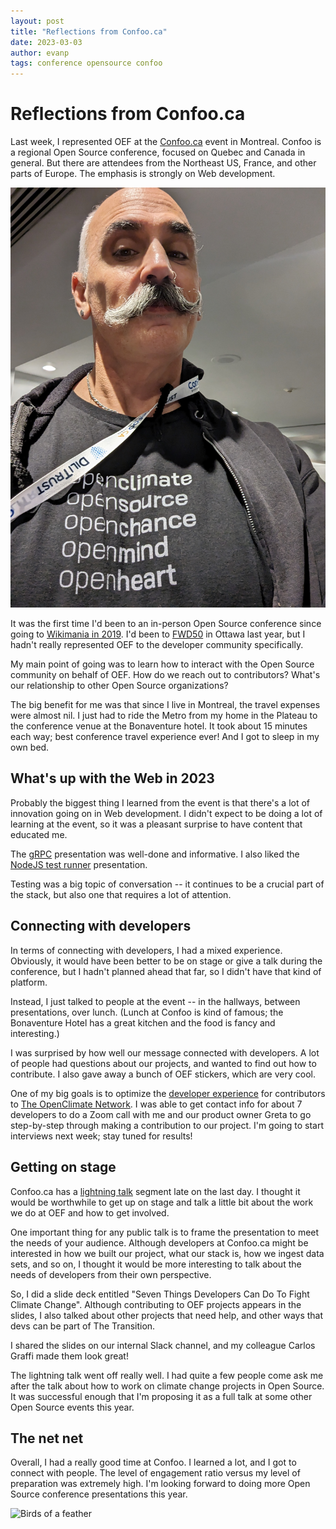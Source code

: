 ```yaml
---
layout: post
title: "Reflections from Confoo.ca"
date: 2023-03-03
author: evanp
tags: conference opensource confoo
---
```


# Reflections from Confoo.ca

Last week, I represented OEF at the [Confoo.ca](https://confoo.ca/) event in Montreal. Confoo is a regional Open Source conference, focused on Quebec and Canada in general. But there are attendees from the Northeast US, France, and other parts of Europe. The emphasis is strongly on Web development.

![Evan at Confoo](/assets/img/evan-at-confoo.jpg)

It was the first time I'd been to an in-person Open Source conference since going to [Wikimania in 2019](https://wikimania.wikimedia.org/wiki/2019:Program). I'd been to [FWD50](https://fwd50.ca/) in Ottawa last year, but I hadn't really represented OEF to the developer community specifically.

My main point of going was to learn how to interact with the Open Source community on behalf of OEF. How do we reach out to contributors? What's our relationship to other Open Source organizations?

The big benefit for me was that since I live in Montreal, the travel expenses were almost nil. I just had to ride the Metro from my home in the Plateau to the conference venue at the Bonaventure hotel. It took about 15 minutes each way; best conference travel experience ever! And I got to sleep in my own bed.

## What's up with the Web in 2023

Probably the biggest thing I learned from the event is that there's a lot of innovation going on in Web development. I didn't expect to be doing a lot of learning at the event, so it was a pleasant surprise to have content that educated me.

The [gRPC](https://confoo.ca/en/2023/session/creating-apis-on-steroids-with-grpc) presentation was well-done and informative. I also liked the [NodeJS test runner](https://confoo.ca/en/2023/session/learn-about-node-s-new-built-in-test-runner) presentation.

Testing was a big topic of conversation -- it continues to be a crucial part of the stack, but also one that requires a lot of attention.

## Connecting with developers

In terms of connecting with developers, I had a mixed experience. Obviously, it would have been better to be on stage or give a talk during the conference, but I hadn't planned ahead that far, so I didn't have that kind of platform.

Instead, I just talked to people at the event -- in the hallways, between presentations, over lunch. (Lunch at Confoo is kind of famous; the Bonaventure Hotel has a great kitchen and the food is fancy and interesting.)

I was surprised by how well our message connected with developers. A lot of people had questions about our projects, and wanted to find out how to contribute. I also gave away a bunch of OEF stickers, which are very cool.

One of my big goals is to optimize the [developer experience](https://microsoft.github.io/code-with-engineering-playbook/developer-experience/) for contributors to [The OpenClimate Network](https://openclimate.network/). I was able to get contact info for about 7 developers to do a Zoom call with me and our product owner Greta to go step-by-step through making a contribution to our project. I'm going to start interviews next week; stay tuned for results!

## Getting on stage

Confoo.ca has a [lightning talk](https://en.wikipedia.org/wiki/Lightning_talk) segment late on the last day. I thought it would be worthwhile to get up on stage and talk a little bit about the work we do at OEF and how to get involved.

One important thing for any public talk is to frame the presentation to meet the needs of your audience. Although developers at Confoo.ca might be interested in how we built our project, what our stack is, how we ingest data sets, and so on, I thought it would be more interesting to talk about the needs of developers from their own perspective.

So, I did a slide deck entitled "Seven Things Developers Can Do To Fight Climate Change". Although contributing to OEF projects appears in the slides, I also talked about other projects that need help, and other ways that devs can be part of The Transition.

I shared the slides on our internal Slack channel, and my colleague Carlos Graffi made them look great!

The lightning talk went off really well. I had quite a few people come ask me after the talk about how to work on climate change projects in Open Source. It was successful enough that I'm proposing it as a full talk at some other Open Source events this year.

## The net net

Overall, I had a really good time at Confoo. I learned a lot, and I got to connect with people. The level of engagement ratio versus my level of preparation was extremely high. I'm looking forward to doing more Open Source conference presentations this year.

![Birds of a feather](/assets/img/birds-of-a-feather.jpg)
